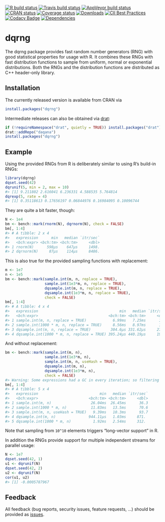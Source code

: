 
<!-- README.md is generated from README.Rmd. Please edit that file -->

[![R build
status](https://github.com/daqana/dqrng/workflows/R-CMD-check/badge.svg)](https://github.com/daqana/dqrng/actions)
[![Travis build
status](https://travis-ci.org/daqana/dqrng.svg?branch=master)](https://travis-ci.org/daqana/dqrng)
[![AppVeyor build
status](https://ci.appveyor.com/api/projects/status/github/daqana/dqrng?branch=master&svg=true)](https://ci.appveyor.com/project/rstub/dqrng)
[![CRAN
status](https://www.r-pkg.org/badges/version/dqrng)](https://cran.r-project.org/package=dqrng)
[![Coverage
status](https://codecov.io/gh/daqana/dqrng/branch/master/graph/badge.svg)](https://codecov.io/github/daqana/dqrng?branch=master)
[![Downloads](https://cranlogs.r-pkg.org/badges/dqrng?color=brightgreen)](https://www.r-pkg.org/pkg/dqrng)
[![CII Best
Practices](https://bestpractices.coreinfrastructure.org/projects/2157/badge)](https://bestpractices.coreinfrastructure.org/projects/2157)
[![Codacy
Badge](https://api.codacy.com/project/badge/Grade/cc38be1f5900415a84010acd9ef85ce1)](https://www.codacy.com/app/rstub/dqrng?utm_source=github.com&utm_medium=referral&utm_content=daqana/dqrng&utm_campaign=Badge_Grade)
[![Dependencies](https://tinyverse.netlify.com/badge/dqrng)](https://cran.r-project.org/package=dqrng)

# dqrng

The dqrng package provides fast random number generators (RNG) with good
statistical properties for usage with R. It combines these RNGs with
fast distribution functions to sample from uniform, normal or
exponential distributions. Both the RNGs and the distribution functions
are distributed as C++ header-only library.

## Installation

The currently released version is available from CRAN via

``` r
install.packages("dqrng")
```

Intermediate releases can also be obtained via
[drat](https://cran.r-project.org/package=drat):

``` r
if (!requireNamespace("drat", quietly = TRUE)) install.packages("drat")
drat::addRepo("daqana")
install.packages("dqrng")
```

## Example

Using the provided RNGs from R is deliberately similar to using R’s
build-in RNGs:

``` r
library(dqrng)
dqset.seed(42)
dqrunif(5, min = 2, max = 10)
#> [1] 9.211802 2.616041 6.236331 4.588535 5.764814
dqrexp(5, rate = 4)
#> [1] 0.35118613 0.17656197 0.06844976 0.16984095 0.10096744
```

They are quite a bit faster, though:

``` r
N <- 1e4
bm <- bench::mark(rnorm(N), dqrnorm(N), check = FALSE)
bm[, 1:4]
#> # A tibble: 2 x 4
#>   expression      min   median `itr/sec`
#>   <bch:expr> <bch:tm> <bch:tm>     <dbl>
#> 1 rnorm(N)      598µs    647µs     1498.
#> 2 dqrnorm(N)     87µs    114µs     8486.
```

This is also true for the provided sampling functions with replacement:

``` r
m <- 1e7
n <- 1e5
bm <- bench::mark(sample.int(m, n, replace = TRUE),
                  sample.int(1e3*m, n, replace = TRUE),
                  dqsample.int(m, n, replace = TRUE),
                  dqsample.int(1e3*m, n, replace = TRUE),
                  check = FALSE)
bm[, 1:4]
#> # A tibble: 4 x 4
#>   expression                                     min   median `itr/sec`
#>   <bch:expr>                                <bch:tm> <bch:tm>     <dbl>
#> 1 sample.int(m, n, replace = TRUE)            6.99ms   7.25ms      133.
#> 2 sample.int(1000 * m, n, replace = TRUE)     8.56ms   8.97ms      111.
#> 3 dqsample.int(m, n, replace = TRUE)         304.6µs 331.62µs     2724.
#> 4 dqsample.int(1000 * m, n, replace = TRUE) 395.24µs 440.19µs     1921.
```

And without replacement:

``` r
bm <- bench::mark(sample.int(m, n),
                  sample.int(1e3*m, n),
                  sample.int(m, n, useHash = TRUE),
                  dqsample.int(m, n),
                  dqsample.int(1e3*m, n),
                  check = FALSE)
#> Warning: Some expressions had a GC in every iteration; so filtering is disabled.
bm[, 1:4]
#> # A tibble: 5 x 4
#>   expression                            min   median `itr/sec`
#>   <bch:expr>                       <bch:tm> <bch:tm>     <dbl>
#> 1 sample.int(m, n)                  26.04ms  26.45ms      36.3
#> 2 sample.int(1000 * m, n)           11.83ms   13.5ms      70.6
#> 3 sample.int(m, n, useHash = TRUE)   9.39ms   10.3ms      93.7
#> 4 dqsample.int(m, n)               944.11µs   1.03ms     871. 
#> 5 dqsample.int(1000 * m, n)          1.92ms   2.54ms     312.
```

Note that sampling from `10^10` elements triggers “long-vector support”
in R.

In addition the RNGs provide support for multiple independent streams
for parallel usage:

``` r
N <- 1e7
dqset.seed(42, 1)
u1 <- dqrunif(N)
dqset.seed(42, 2)
u2 <- dqrunif(N)
cor(u1, u2)
#> [1] -0.0005787967
```

## Feedback

All feedback (bug reports, security issues, feature requests, …) should
be provided as [issues](https://github.com/daqana/dqrng/issues).
